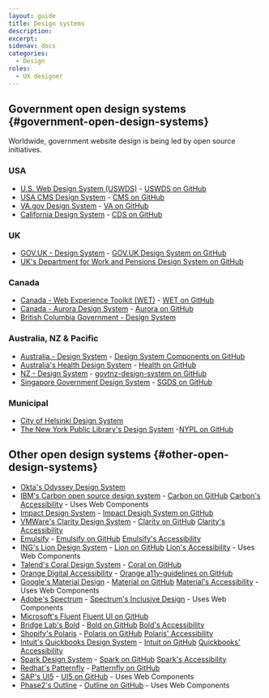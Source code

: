 ```yaml
---
layout: guide
title: Design systems
description: 
excerpt: 
sidenav: docs
categories:
  - Design
roles:
  - UX designer
---
```


## Government open design systems {#government-open-design-systems}

Worldwide, government website design is being led by open source initiatives. 

### USA
*   [U.S. Web Design System (USWDS)](https://designsystem.digital.gov/) - [USWDS on GitHub](https://github.com/uswds/uswds)
*   [USA CMS Design System](https://design.cms.gov/) - [CMS on GitHub](https://github.com/cmsgov/design-system)
*   [VA.gov Design System](https://design.va.gov) - [VA on GitHub](https://github.com/department-of-veterans-affairs/vets-design-system-documentation)
*   [California Design System](https://designsystem.webstandards.ca.gov/) - [CDS on GitHub](https://github.com/cagov/design-system)

### UK
*   [GOV.UK - Design System](https://design-system.service.gov.uk/) - [GOV.UK Design System on GitHub](https://github.com/alphagov/govuk-design-system)
*   [UK's Department for Work and Pensions Design System on GitHub](https://github.com/dwp/design-system)

### Canada
*   [Canada - Web Experience Toolkit (WET)](https://wet-boew.github.io/wet-boew/index.html) - [WET on GitHub](https://github.com/wet-boew/wet-boew)
*   [Canada - Aurora Design System](https://design.gccollab.ca/) - [Aurora on GitHub](https://design.gccollab.ca/)
*   [British Columbia Government - Design System](https://github.com/bcgov/design-system)

### Australia, NZ & Pacific
*   [Australia.- Design System](https://designsystem.gov.au/) - [Design System Components on GitHub](https://github.com/govau/design-system-components/)
*   [Australia's Health Design System](https://designsystem.health.gov.au/) - [Health on GitHub](https://github.com/healthgovau/health-design-system)
*   [NZ - Design System](https://design-system-alpha.digital.govt.nz/) - [govtnz-design-system on GitHub](https://github.com/GOVTNZ/govtnz-design-system)
*   [Singapore Government Design System](https://www.designsystem.tech.gov.sg) - [SGDS on GitHub](https://github.com/govtechsg/sgds)

### Municipal
*   [City of Helsinki Design System](https://github.com/City-of-Helsinki/helsinki-design-system)
*   [The New York Public Library's Design System](https://nypl.github.io/nypl-design-system/storybook-static/?path=/story/breadcrumb--breadcrumbs) -[NYPL on GitHub](https://github.com/NYPL/nypl-design-system)


## Other open design systems {#other-open-design-systems}

*   [Okta's Odyssey Design System](https://github.com/okta/odyssey)
*   [IBM's Carbon open source design system](https://www.carbondesignsystem.com/) - [Carbon on GitHub](https://github.com/carbon-design-system/carbon) [Carbon's Accessibility](https://www.carbondesignsystem.com/guidelines/accessibility/overview/) - Uses Web Components
*   [Impact Design System](https://demos.creative-tim.com/impact-design-system/index.html) - [Impact Desigh System on GitHub](https://github.com/creativetimofficial/impact-design-system)
*   [VMWare's Clarity Design System](https://clarity.design/) - [Clarity on GitHub](https://github.com/vmware/clarity) [Clarity's Accessibility](https://clarity.design/get-started/support/#accessibility-support)
*   [Emulsify](https://www.emulsify.info/) - [Emulsify on GitHub](https://github.com/emulsify-ds) [Emulsify's Accessibility](https://docs.emulsify.info/usage/accessibility-testing)
*   [ING's Lion Design System](https://lion-web-components.netlify.app/?path=/story/*) - [Lion on GitHub](https://github.com/ing-bank/lion) [Lion's Accessibility](https://lion-web.netlify.app/blog/ing-open-sources-lion/#accessibility) - Uses Web Components
*   [Talend's Coral Design System](https://design.talend.com/) - [Coral on GitHub](https://github.com/Talend/ui/)
*   [Orange Digital Accessibility](https://a11y-guidelines.orange.com/en/) - [Orange a11y-guidelines on GitHub](https://github.com/Orange-OpenSource/a11y-guidelines)
*   [Google's Material Design](https://material.io/) - [Material on GitHub](https://github.com/material-components) [Material's Accessibility](https://material.io/design/usability/accessibility.html#understanding-accessibility) - Uses Web Components
*   [Adobe's Spectrum](https://spectrum.adobe.com/) - [Spectrum's Inclusive Design](https://spectrum.adobe.com/page/inclusive-design/) - Uses Web Components
*   [Microsoft's Fluent](https://www.microsoft.com/design/fluent/#/) [Fluent UI on GitHub](https://github.com/microsoft/fluentui)
*   [Bridge Lab's Bold](https://bold.bridge.ufsc.br/en/) - [Bold on GitHub](https://github.com/laboratoriobridge/bold) [Bold's Accessibility](https://bold.bridge.ufsc.br/en/design-guidelines/accessibility/)
*   [Shopify's Polaris](https://polaris.shopify.com/) - [Polaris on GitHub](https://github.com/topics/shopify-polaris) [Polaris' Accessibility](https://polaris.shopify.com/foundations/accessibility)
*   [Intuit's Quickbooks Design System](https://designsystem.quickbooks.com/) - [Intuit on GitHub](https://github.com/intuit/design-systems-cli) [Quickbooks' Accessibility](https://designsystem.quickbooks.com/bolt/accessibility/)
*   [Spark Design System](https://sparkdesignsystem.com/) - [Spark on GitHub](https://github.com/sparkdesignsystem/spark-design-system) [Spark's Accessibility](https://sparkdesignsystem.com/principles/accessibility-guidelines/#accessibility-guidelines)
*   [Redhat's Patternfly](https://www.patternfly.org/) - [Patternfly on GitHub](https://github.com/patternfly/patternfly)
*   [SAP's UI5](https://sap.github.io/ui5-webcomponents/) - [UI5 on GitHub](https://github.com/SAP/ui5-webcomponents) - Uses Web Components
*   [Phase2's Outline](https://outline.phase2tech.com/) - [Outline on GitHub](https://github.com/phase2/outline) - Uses Web Components
